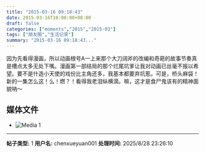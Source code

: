 ```yaml
---
title: "2015-03-16 09:18:43"
date: 2015-03-16T10:00:00+08:00
draft: false
categories: ["moments","2015","2015-03"]
tags: ["朋友圈","生活记录"]
summary: "2015-03-16 09:18:43..."
---
```


因为先看得漫画，所以动画根号A一上来那个大刀阔斧的改编和奇葩的故事节奏真是槽点太多无处下嘴。漫画第一部结局的那个烂尾坑爹让我对动画已丝毫不报以希望。要不是什造小天使的戏份比主角还多，我基本都要弃坑惹。可是，桥头麻袋！新的一集怎么这！么！燃？！看得我老泪纵横滴。嘛，这才是食尸鬼该有的精神面貌呐～

## 媒体文件

- ![Media 1](/Moments/photos/2015-03-16/201503160918430.jpg)

---

**帖子类型:** 1
**用户名:** chenxueyuan001
**处理时间:** 2025/8/28 23:26:10
